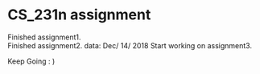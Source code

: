 # CS_231n assignment
Finished assignment1.  
Finished assignment2. data: Dec/ 14/ 2018
Start working on assignment3.

Keep Going : )